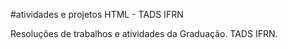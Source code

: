 #atividades e projetos HTML - TADS IFRN

Resoluções de trabalhos e atividades da Graduação. TADS IFRN.
